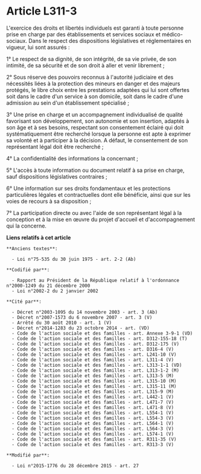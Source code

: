 # Article L311-3

L'exercice des droits et libertés individuels est garanti à toute personne prise en charge par des établissements et services
sociaux et médico-sociaux. Dans le respect des dispositions législatives et réglementaires en vigueur, lui sont assurés :

1° Le respect de sa dignité, de son intégrité, de sa vie privée, de son intimité, de sa sécurité et de son droit à aller et
venir librement ;

2° Sous réserve des pouvoirs reconnus à l'autorité judiciaire et des nécessités liées à la protection des mineurs en danger
et des majeurs protégés, le libre choix entre les prestations adaptées qui lui sont offertes soit dans le cadre d'un service
à son domicile, soit dans le cadre d'une admission au sein d'un établissement spécialisé ;

3° Une prise en charge et un accompagnement individualisé de qualité favorisant son développement, son autonomie et son
insertion, adaptés à son âge et à ses besoins, respectant son consentement éclairé qui doit systématiquement être recherché
lorsque la personne est apte à exprimer sa volonté et à participer à la décision. A défaut, le consentement de son
représentant légal doit être recherché ;

4° La confidentialité des informations la concernant ;

5° L'accès à toute information ou document relatif à sa prise en charge, sauf dispositions législatives contraires ;

6° Une information sur ses droits fondamentaux et les protections particulières légales et contractuelles dont elle
bénéficie, ainsi que sur les voies de recours à sa disposition ;

7° La participation directe ou avec l'aide de son représentant légal à la conception et à la mise en œuvre du projet
d'accueil et d'accompagnement qui la concerne.

**Liens relatifs à cet article**

	**Anciens textes**:

	  - Loi n°75-535 du 30 juin 1975 - art. 2-2 (Ab)

	**Codifié par**:

	  - Rapport au Président de la République relatif à l'ordonnance n°2000-1249 du 21 décembre 2000
	  - Loi n°2002-2 du 2 janvier 2002

	**Cité par**:

	  - Décret n°2003-1095 du 14 novembre 2003 - art. 3 (Ab)
	  - Décret n°2007-1573 du 6 novembre 2007 - art. 3 (V)
	  - Arrêté du 30 août 2010 - art. 1 (V)
	  - Décret n°2014-1283 du 23 octobre 2014 - art. (VD)
	  - Code de l'action sociale et des familles - art. Annexe 3-9-1 (VD)
	  - Code de l'action sociale et des familles - art. D312-155-18 (T)
	  - Code de l'action sociale et des familles - art. D312-175 (V)
	  - Code de l'action sociale et des familles - art. D316-4 (V)
	  - Code de l'action sociale et des familles - art. L241-10 (V)
	  - Code de l'action sociale et des familles - art. L311-4 (V)
	  - Code de l'action sociale et des familles - art. L313-1-1 (VD)
	  - Code de l'action sociale et des familles - art. L313-1-2 (M)
	  - Code de l'action sociale et des familles - art. L313-5 (M)
	  - Code de l'action sociale et des familles - art. L315-10 (M)
	  - Code de l'action sociale et des familles - art. L315-11 (M)
	  - Code de l'action sociale et des familles - art. L315-9 (M)
	  - Code de l'action sociale et des familles - art. L442-1 (V)
	  - Code de l'action sociale et des familles - art. L471-7 (V)
	  - Code de l'action sociale et des familles - art. L471-8 (V)
	  - Code de l'action sociale et des familles - art. L554-1 (V)
	  - Code de l'action sociale et des familles - art. L554-3 (V)
	  - Code de l'action sociale et des familles - art. L564-1 (V)
	  - Code de l'action sociale et des familles - art. L564-3 (V)
	  - Code de l'action sociale et des familles - art. L574-1 (V)
	  - Code de l'action sociale et des familles - art. R311-35 (V)
	  - Code de l'action sociale et des familles - art. R313-3 (V)

	**Modifié par**:

	  - Loi n°2015-1776 du 28 décembre 2015 - art. 27

